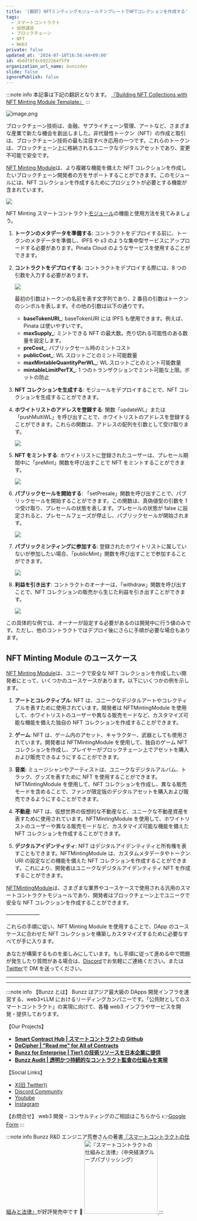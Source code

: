 ```yaml
---
title: '[翻訳] NFTミンティングモジュールテンプレートでNFTコレクションを作成する'
tags:
  - スマートコントラクト
  - 仮想通貨
  - ブロックチェーン
  - NFT
  - Web3
private: false
updated_at: '2024-07-10T16:56:44+09:00'
id: 4bddf8f4cb922264f5f9
organization_url_name: bunzzdev
slide: false
ignorePublish: false
---
```


:::note info
本記事は下記の翻訳となります。
[『Building NFT Collections with NFT Minting Module Template』](https://blog.bunzz.dev/building-nft-collections-with-nft-minting-module/)
:::

![image.png](https://qiita-image-store.s3.ap-northeast-1.amazonaws.com/0/1926720/cd6f21c8-0a22-9b7e-2087-4e5af0a4e895.png)

ブロックチェーン技術は、金融、サプライチェーン管理、アートなど、さまざまな産業で新たな機会を創出しました。非代替性トークン（NFT）の作成と取引は、ブロックチェーン技術の最も注目すべき応用の一つです。これらのトークンは、ブロックチェーン上に格納されるユニークなデジタルアセットであり、変更不可能で安全です。

[NFT Minting Module](https://app.bunzz.dev/module-templates/1309c62a-422e-4cb4-8dfa-333984b6e710?version=1.0.0)は、より複雑な機能を備えた NFT コレクションを作成したいブロックチェーン開発者の方をサポートすることができます。このモジュールには、NFT コレクションを作成するためにプロジェクトが必要とする機能が含まれています。

![](https://lh5.googleusercontent.com/xPGJi040HHRplzwIKCNMLGTnyp5UTv_2ahdmxGr-K7b3jN_YMBTuYgtjf3G7PkuNUiEB983C4vJDb2zndPnW9jHuvV5aQRpdVLLpGLKBlYyu-Nv18-aD9Vc3RCbpEIRX8zm9xk6ZFj6NRoO6CRDxYvw)

NFT Minting スマートコントラクト[モジュール](https://app.bunzz.dev/module-templates/1309c62a-422e-4cb4-8dfa-333984b6e710?version=1.0.0)の機能と使用方法を見てみましょう。

1. **トークンのメタデータを準備する**: コントラクトをデプロイする前に、トークンのメタデータを準備し、IPFS や s3 のような集中型サービスにアップロードする必要があります。Pinata Cloud のようなサービスを使用することができます。
2. **コントラクトをデプロイする**: コントラクトをデプロイする際には、8 つの引数を入力する必要があります。

   ![](https://lh4.googleusercontent.com/UHWLTUoCkJaaXMmMErQZjuH_Zm76LqUXQwr-6EpptO_GUcykhHOC8LfKXvSpPiYn-wdyPbrvxzq51jZoNbC6Vgg4fciejL4L1nBnx1z6DHJMsgUPzYzXCPSnttWlIXu97V6Cip1OfNruaD_ejgSSJak)

   最初の引数はトークンの名前を表す文字列であり、2 番目の引数はトークンのシンボルを表します。その他の引数は以下の通りです。

   - **baseTokenURI\_**: baseTokenURI には IPFS も使用できます。例えば、Pinata は使いやすいです。
   - **maxSupply\_**: ミントできる NFT の最大数。売り切れる可能性のある数量を設定します。
   - **preCost\_**: パブリックセール時のミントコスト
   - **publicCost\_**: WL スロットごとのミント可能数量
   - **maxMintableQuantityPerWL\_**: WL スロットごとのミント可能数量
   - **mintableLimitPerTX\_**: 1 つのトランザクションでミント可能な上限。ボットの防止

3. **NFT コレクションを生成する**: モジュールをデプロイすることで、NFT コレクションを生成することができます。
4. **ホワイトリストのアドレスを登録する**: 関数「updateWL」または「pushMultiWL」を呼び出すことで、ホワイトリストのアドレスを登録することができます。これらの関数は、アドレスの配列を引数として受け取ります。

   ![](https://lh5.googleusercontent.com/RqR48hl1Q5yeqUsyfPTddqeamQN_yqeOtrx8f48YjAa0Xm9ho3ddotOBk53z4j3gKAiiDCTyqmGBXN-LZ_2SCw8cClcY_sHfNz_XrMozYESXvKiU4iCZZ-oxz6J6Z_g_hqBIDjrGDC5uqS-ZCpTPO8g)

5. **NFT をミントする**: ホワイトリストに登録されたユーザーは、プレセール期間中に「preMint」関数を呼び出すことで NFT をミントすることができます。

   ![](https://lh5.googleusercontent.com/hxGLJKanNpyyCL4kAr1JOX5bwcQ0EmTDlSsi0BXnNvMYFl6SsRyn5CAbT5UvXCEwdgQv9N8HzKosYctwb4980PPQ0oULjD5BxPxuzgLvXUhl5-Sj-uH3filhbWqBzaFd3UAZ8n_L1ucUC-7-BAT688c)

6. **パブリックセールを開始する**: 「setPresale」関数を呼び出すことで、パブリックセールを開始することができます。この関数は、真偽値型の引数を 1 つ受け取り、プレセールの状態を表します。プレセールの状態が false に設定されると、プレセールフェーズが停止し、パブリックセールが開始されます。

   ![](https://super-translator.inaridiy.workers.dev/assets/image/318d5317-967f-4a95-8a1a-a07798a4d861)

7. **パブリックミンティングに参加する**: 登録されたホワイトリストに属していないが参加したい場合、「publicMint」関数を呼び出すことで参加することができます。

   ![](https://super-translator.inaridiy.workers.dev/assets/image/f426fda0-e51d-4a5f-8585-6386a7624007)

8. **利益を引き出す**: コントラクトのオーナーは、「withdraw」関数を呼び出すことで、NFT コレクションの販売から生じた利益を引き出すことができます。

   ![](https://super-translator.inaridiy.workers.dev/assets/image/be41168f-3b77-4f6f-965b-838a99db41db)

この具体的な例では、オーナーが設定する必要があるのは開発中に行う値のみです。ただし、他のコントラクトではデプロイ後にさらに手順が必要な場合もあります。

## NFT Minting Module のユースケース

[NFT Minting Module](https://app.bunzz.dev/module-templates/1309c62a-422e-4cb4-8dfa-333984b6e710?version=1.0.0)は、ユニークで安全な NFT コレクションを作成したい開発者にとって、いくつかのユースケースがあります。以下にいくつかの例を示します。

1. **アートとコレクティブル**: NFT は、ユニークなデジタルアートやコレクティブルを表すために使用されています。開発者は NFTMintingModule を使用して、ホワイトリストのユーザーや異なる販売モードなど、カスタマイズ可能な機能を備えた独自の NFT コレクションを作成することができます。
2. **ゲーム**: NFT は、ゲーム内のアセット、キャラクター、武器としても使用されています。開発者は NFTMintingModule を使用して、独自のゲーム NFT コレクションを作成し、プレイヤーがブロックチェーン上でアセットを購入および販売できるようにすることができます。
3. **音楽**: ミュージシャンやアーティストは、ユニークなデジタルアルバム、トラック、グッズを表すために NFT を使用することができます。NFTMintingModule を使用して、NFT コレクションを作成し、異なる販売モードを含めることで、ファンが限定版のデジタルアセットを購入および販売できるようにすることができます。
4. **不動産**: NFT は、仮想世界の仮想的な不動産など、ユニークな不動産資産を表すために使用されています。NFTMintingModule を使用して、ホワイトリストのユーザーや異なる販売モードなど、カスタマイズ可能な機能を備えた NFT コレクションを作成することができます。

5. **デジタルアイデンティティ**: NFT はデジタルアイデンティティと所有権を表すこともできます。NFTMintingModule は、カスタムメタデータやトークン URI の設定などの機能を備えた NFT コレクションを作成することができます。これにより、開発者はユニークなデジタルアイデンティティ NFT を作成することができます。

[NFTMintingModule](https://app.bunzz.dev/module-templates/1309c62a-422e-4cb4-8dfa-333984b6e710?version=1.0.0)は、さまざまな業界やユースケースで使用される汎用のスマートコントラクトモジュールであり、開発者はブロックチェーン上でユニークで安全な NFT コレクションを作成することができます。

——————–

これらの手順に従い、NFT Minting Module を使用することで、DApp のユースケースに合わせた NFT コレクションを構築しカスタマイズするために必要なすべてが手に入ります。

あなたが構築するものを楽しみにしています。もし手順に従って進める中で問題が発生したり質問がある場合は、[Discord](http://discord.gg/wCFUV6rNd7)でお気軽にご連絡ください。または[Twitter](https://twitter.com/iamtjah)で DM を送ってください。

---

---

:::note info
【Bunzz とは】
Bunzz はアジア最大級の DApps 開発インフラを運営する、web3×LLM におけるリーディングカンパニーです。「公共財としてのスマートコントラクト」の実現に向けて、各種 web3 インフラやサービスを開発・提供しております。

【Our Projects】

- **[Smart Contract Hub | スマートコントラクトの Github](https://www.bunzz.dev/)**
- **[DeCipher | "Read me" for All of Contracts](https://www.bunzz.dev/decipher)**
- **[Bunzz for Enterprise | Tier1 の技術リソースを日本企業に提供](https://enterprise.bunzz.dev/ja)**
- **[Bunzz Audit | 透明かつ持続的なコントラクト監査の仕組みを実現](hhttps://www.bunzz.dev/audit)**

【Social Links】

- [X(旧 Twitter))](https://twitter.com/BunzzDev)
- [Discord Community](https://t.co/6hHgssJdvW)
- [Youtube](https://www.youtube.com/@bunzzdev)
- [Instagram](https://www.instagram.com/bunzzdev/)

【お問合せ】
web3 開発・コンサルティングのご相談はこちらから 👉[Google Form](https://forms.gle/4tgQjWSw2MMMZW6E6)
:::

:::note info
Bunzz R&D エンジニア荒巻さんの著書[『スマートコントラクトの仕組みと法律』](https://amzn.to/3V03sNH)が好評発売中です 📕
<a href="https://amzn.to/3V03sNH" rel="nofollow" referrerpolicy="no-referrer-when-downgrade">
<img
    src="https://m.media-amazon.com/images/I/81wopoZ1K4L._SY522_.jpg"
    alt="『スマートコントラクトの仕組みと法律』（中央経済グループパブリッシング）"
    width="200px"
    height="auto"
    Style="border: 0px;"
  />
</a>
:::
